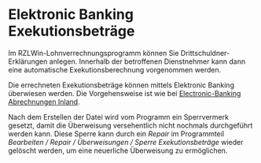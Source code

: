 # Elektronic Banking Exekutionsbeträge

Im RZLWin-Lohnverrechnungsprogramm können Sie Drittschuldner-Erklärungen anlegen. Innerhalb der betroffenen Dienstnehmer kann dann eine automatische Exekutionsberechnung vorgenommen werden.

Die errechneten Exekutionsbeträge können mittels Elektronic Banking überwiesen werden. Die Vorgehensweise ist wie bei [Electronic-Banking Abrechnungen Inland](../Elektronic%20Banking%20SEPA/Elektronic%20Banking%20Abrechnungen%20Inland.md).

Nach dem Erstellen der Datei wird vom Programm ein Sperrvermerk gesetzt, damit die Überweisung versehentlich nicht nochmals durchgeführt werden kann. Diese Sperre kann durch ein *Repair* im Programmteil *Bearbeiten / Repair / Überweisungen / Sperre Exekutionsbeträge* wieder gelöscht werden, um eine neuerliche Überweisung zu ermöglichen.
